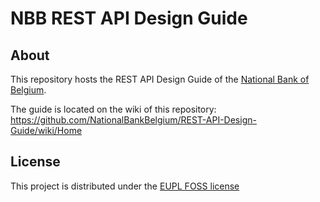 # NBB REST API Design Guide

## About
This repository hosts the REST API Design Guide of the [National Bank of Belgium](https://www.nbb.be).

The guide is located on the wiki of this repository: https://github.com/NationalBankBelgium/REST-API-Design-Guide/wiki/Home

## License
This project is distributed under the [EUPL FOSS license](LICENSE.md)